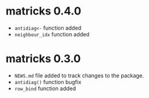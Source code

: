 # matricks 0.4.0
* `antidiag<-` function added
* `neighbour_idx` function added

# matricks 0.3.0  
* `NEWS.md` file added to track changes to the package.
* `antidiag()` function bugfix
* `row_bind` function added
